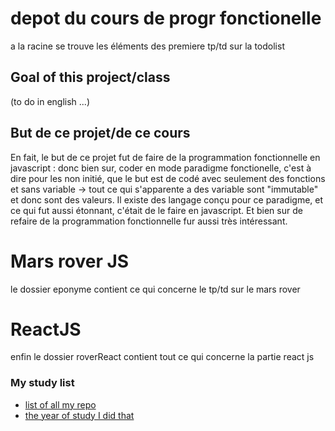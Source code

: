 # depot du cours de progr fonctionelle
a la racine se trouve les éléments des premiere tp/td sur la todolist

## Goal of this project/class
(to do in english ...)
## But de ce projet/de ce cours
En fait, le but de ce projet fut de faire de la programmation fonctionnelle en javascript : donc bien sur, coder en mode paradigme fonctionelle, c'est à dire pour les non initié, que le but est de codé avec seulement des fonctions et sans variable -> tout ce qui s'apparente a des variable sont "immutable" et donc sont des valeurs. Il existe des langage conçu pour ce paradigme, et ce qui fut aussi étonnant, c'était de le faire en javascript. Et bien sur de refaire de la programmation fonctionnelle fur aussi très intéressant.

# Mars rover JS
le dossier eponyme contient ce qui concerne le tp/td sur le mars rover

# ReactJS
enfin le dossier roverReact contient tout ce qui concerne la partie react js

### My study list
- [list of all my repo](https://github.com/BBR2394/TheGreatArchive)
- [the year of study I did that](https://github.com/BBR2394/TheGreatArchive/tree/main/5-master1)
